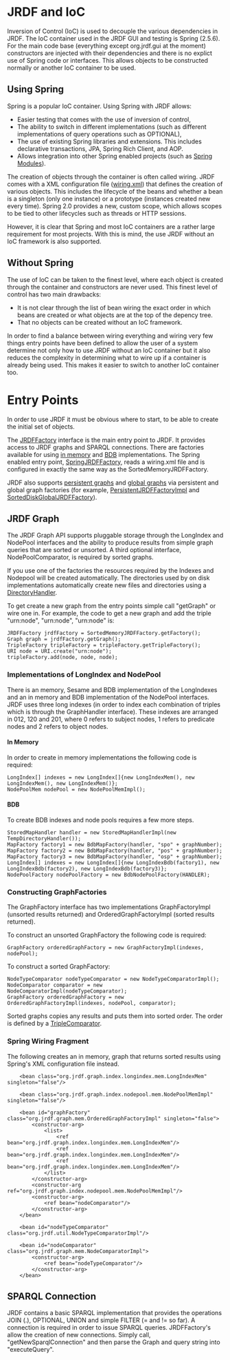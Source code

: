 # JRDF and IoC #
Inversion of Control (IoC) is used to decouple the various dependencies in JRDF.  The IoC container used in the JRDF GUI and testing is Spring (2.5.6).  For the main code base (everything except org.jrdf.gui at the moment) constructors are injected with their dependencies and there is no explict use of Spring code or interfaces.  This allows objects to be constructed normally or another IoC container to be used.

## Using Spring ##
Spring is a popular IoC container.  Using Spring with JRDF allows:
  * Easier testing that comes with the use of inversion of control,
  * The ability to switch in different implementations (such as different implementations of query operations such as OPTIONAL),
  * The use of existing Spring libraries and extensions.  This includes declarative transactions, JPA, Spring Rich Client, and AOP.
  * Allows integration into other Spring enabled projects (such as [Spring Modules](http://springmodules.dev.java.net/)).

The creation of objects through the container is often called wiring.  JRDF comes with a XML configuration file ([wiring.xml](http://jrdf.svn.sourceforge.net/viewvc/jrdf/trunk/jrdf/conf/wiring.xml?view=markup)) that defines the creation of various objects.  This includes the lifecycle of the beans and whether a bean is a singleton (only one instance) or a prototype (instances created new every time).  Spring 2.0 provides a new, custom scope, which allows scopes to be tied to other lifecycles such as threads or HTTP sessions.

However, it is clear that Spring and most IoC containers are a rather large requirement for most projects.  With this is mind, the use JRDF without an IoC framework is also supported.

## Without Spring ##
The use of IoC can be taken to the finest level, where each object is created through the container and constructors are never used.  This finest level of control has two main drawbacks:
  * It is not clear through the list of bean wiring the exact order in which beans are created or what objects are at the top of the depency tree.
  * That no objects can be created without an IoC framework.

In order to find a balance between wiring everything and wiring very few things entry points have been defined to allow the user of a system determine not only how to use JRDF without an IoC container but it also reduces the complexity in determining what to wire up if a container is already being used.  This makes it easier to switch to another IoC container too.

# Entry Points #
In order to use JRDF it must be obvious where to start, to be able to create the initial set of objects.

The [JRDFFactory](http://jrdf.sourceforge.net/0.5.6.1/doc/javadoc/org/jrdf/JRDFFactory.html) interface is the main entry point to JRDF.  It provides access to JRDF graphs and SPARQL connections.  There are factories available for using [in memory](http://jrdf.sourceforge.net/0.5.6.1/doc/javadoc/org/jrdf/SortedMemoryJRDFFactory.html) and [BDB](http://jrdf.sourceforge.net/0.5.6.1/doc/javadoc/org/jrdf/SortedDiskBdbJRDFFactory.html) implementations.  The Spring enabled entry point, [SpringJRDFFactory](http://jrdf.sourceforge.net/0.5.6.1/doc/javadoc/org/jrdf/SpringJRDFFactory.html), reads a wiring.xml file and is configured in exactly the same way as the SortedMemoryJRDFFactory.

JRDF also supports [persistent graphs](PersistentGraphs.md) and [global graphs](GlobalGraphs.md) via persistent and global graph factories (for example, [PersistentJRDFFactoryImpl](http://jrdf.sourceforge.net/0.5.6.1/doc/javadoc/org/jrdf/PersistentJRDFFactoryImpl.html) and [SortedDiskGlobalJRDFFactory](http://jrdf.sourceforge.net/0.5.6.1/doc/javadoc/org/jrdf/SortedDiskGlobalJRDFFactory.html)).

## JRDF Graph ##

The JRDF Graph API supports pluggable storage through the LongIndex and NodePool interfaces and the ability to produce results from simple graph queries that are sorted or unsorted.  A third optional interface, NodePoolComparator, is required by sorted graphs.

If you use one of the factories the resources required by the Indexes and Nodepool will be created automatically.  The directories used by on disk implementations automatically create new files and directories using a [DirectoryHandler](http://jrdf.sourceforge.net/0.5.6.1/doc/javadoc/org/jrdf/util/DirectoryHandler.html).

To get create a new graph from the entry points simple call "getGraph" or wire one in.  For example, the code to get a new graph and add the triple "urn:node", "urn:node", "urn:node" is:

```
JRDFFactory jrdfFactory = SortedMemoryJRDFFactory.getFactory();
Graph graph = jrdfFactory.getGraph();
TripleFactory tripleFactory = tripleFactory.getTripleFactory();
URI node = URI.create("urn:node");
tripleFactory.add(node, node, node); 
```

### Implementations of LongIndex and NodePool ###

There is an memory, Sesame and BDB implementation of the LongIndexes and an in memory and BDB implementation of the NodePool interfaces.  JRDF uses three long indexes (in order to index each combination of triples which is through the GraphHandler interface).  These indexes are arranged in 012, 120 and 201, where 0 refers to subject nodes, 1 refers to predicate nodes and 2 refers to object nodes.

#### In Memory ####
In order to create in memory implementations the following code is required:
```
LongIndex[] indexes = new LongIndex[]{new LongIndexMem(), new LongIndexMem(), new LongIndexMem()};
NodePoolMem nodePool = new NodePoolMemImpl();
```

#### BDB ####
To create BDB indexes and node pools requires a few more steps.
```
StoredMapHandler handler = new StoredMapHandlerImpl(new TempDirectoryHandler());
MapFactory factory1 = new BdbMapFactory(handler, "spo" + graphNumber);
MapFactory factory2 = new BdbMapFactory(handler, "pos" + graphNumber);
MapFactory factory3 = new BdbMapFactory(handler, "osp" + graphNumber);
LongIndex[] indexes = new LongIndex[]{new LongIndexBdb(factory1), new LongIndexBdb(factory2), new LongIndexBdb(factory3)};
NodePoolFactory nodePoolFactory = new BdbNodePoolFactory(HANDLER);
```

### Constructing GraphFactories ###

The GraphFactory interface has two implementations GraphFactoryImpl (unsorted results returned) and OrderedGraphFactoryImpl (sorted results returned).

To construct an unsorted GraphFactory the following code is required:
```
GraphFactory orderedGraphFactory = new GraphFactoryImpl(indexes, nodePool);
```

To construct a sorted GraphFactory:
```
NodeTypeComparator nodeTypeComparator = new NodeTypeComparatorImpl();
NodeComparator comparator = new NodeComparatorImpl(nodeTypeComparator);
GraphFactory orderedGraphFactory = new OrderedGraphFactoryImpl(indexes, nodePool, comparator);
```

Sorted graphs copies any results and puts them into sorted order.  The order is defined by a [TripleComparator](http://jrdf.sourceforge.net/0.5.6.1/doc/javadoc/org/jrdf/graph/TripleComparator.html).

### Spring Wiring Fragment ###

The following creates an in memory, graph that returns sorted results using Spring's XML configuration file instead.

```
    <bean class="org.jrdf.graph.index.longindex.mem.LongIndexMem" singleton="false"/>

    <bean class="org.jrdf.graph.index.nodepool.mem.NodePoolMemImpl" singleton="false"/>

    <bean id="graphFactory" class="org.jrdf.graph.mem.OrderedGraphFactoryImpl" singleton="false">
        <constructor-arg>
            <list>
                <ref bean="org.jrdf.graph.index.longindex.mem.LongIndexMem"/>
                <ref bean="org.jrdf.graph.index.longindex.mem.LongIndexMem"/>
                <ref bean="org.jrdf.graph.index.longindex.mem.LongIndexMem"/>
            </list>
        </constructor-arg>
        <constructor-arg ref="org.jrdf.graph.index.nodepool.mem.NodePoolMemImpl"/>
        <constructor-arg>
            <ref bean="nodeComparator"/>
        </constructor-arg>
    </bean>

    <bean id="nodeTypeComparator" class="org.jrdf.util.NodeTypeComparatorImpl"/>

    <bean id="nodeComparator" class="org.jrdf.graph.mem.NodeComparatorImpl">
        <constructor-arg>
            <ref bean="nodeTypeComparator"/>
        </constructor-arg>
    </bean>
```

## SPARQL Connection ##

JRDF contains a basic SPARQL implementation that provides the operations JOIN (.), OPTIONAL, UNION and simple FILTER (= and != so far).  A connection is required in order to issue SPARQL queries.  JRDFFactory's allow the creation of new connections.  Simply call, "getNewSparqlConnection" and then parse the Graph and query string into "executeQuery".